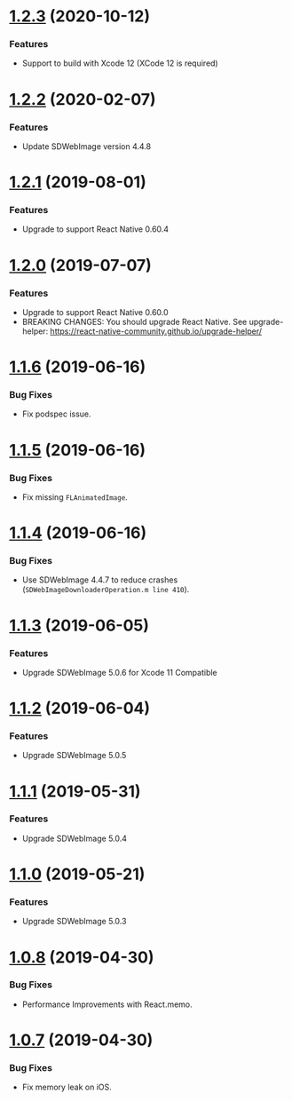 # [1.2.3](https://github.com/thanhcuong1990/react-native-SDWebImage/compare/v1.2.2...v1.2.3) (2020-10-12)

### Features
* Support to build with Xcode 12 (XCode 12 is required)

# [1.2.2](https://github.com/thanhcuong1990/react-native-SDWebImage/compare/v1.2.1...v1.2.2) (2020-02-07)

### Features
* Update SDWebImage version 4.4.8

# [1.2.1](https://github.com/thanhcuong1990/react-native-SDWebImage/compare/v1.2.0...v1.2.1) (2019-08-01)

### Features
* Upgrade to support React Native 0.60.4


# [1.2.0](https://github.com/thanhcuong1990/react-native-SDWebImage/compare/v1.1.6...v1.2.0) (2019-07-07)

### Features

* Upgrade to support React Native 0.60.0
* BREAKING CHANGES: You should upgrade React Native. See upgrade-helper: https://react-native-community.github.io/upgrade-helper/

# [1.1.6](https://github.com/thanhcuong1990/react-native-SDWebImage/compare/v1.1.5...v1.1.6) (2019-06-16)

### Bug Fixes

* Fix podspec issue.

# [1.1.5](https://github.com/thanhcuong1990/react-native-SDWebImage/compare/v1.1.4...v1.1.5) (2019-06-16)

### Bug Fixes

* Fix missing `FLAnimatedImage`.

# [1.1.4](https://github.com/thanhcuong1990/react-native-SDWebImage/compare/v1.1.3...v1.1.4) (2019-06-16)

### Bug Fixes

* Use SDWebImage 4.4.7 to reduce crashes (`SDWebImageDownloaderOperation.m line 410`).

# [1.1.3](https://github.com/thanhcuong1990/react-native-SDWebImage/compare/v1.1.2...v1.1.3) (2019-06-05)

### Features

* Upgrade SDWebImage 5.0.6 for Xcode 11 Compatible

# [1.1.2](https://github.com/thanhcuong1990/react-native-SDWebImage/compare/v1.1.1...v1.1.2) (2019-06-04)

### Features

* Upgrade SDWebImage 5.0.5

# [1.1.1](https://github.com/thanhcuong1990/react-native-SDWebImage/compare/v1.1.0...v1.1.1) (2019-05-31)

### Features

* Upgrade SDWebImage 5.0.4


# [1.1.0](https://github.com/thanhcuong1990/react-native-SDWebImage/compare/v1.0.8...v1.1.0) (2019-05-21)

### Features

* Upgrade SDWebImage 5.0.3


# [1.0.8](https://github.com/thanhcuong1990/react-native-SDWebImage/compare/v1.0.7...v1.0.8) (2019-04-30)

### Bug Fixes

* Performance Improvements with React.memo.


# [1.0.7](https://github.com/thanhcuong1990/react-native-SDWebImage/compare/v1.0.6...v1.0.7) (2019-04-30)

### Bug Fixes

* Fix memory leak on iOS.